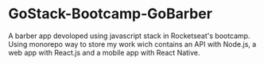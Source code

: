 # GoStack-Bootcamp-GoBarber
A barber app devoloped using javascript stack in Rocketseat's bootcamp.
Using monorepo way to store my work wich contains an API with Node.js, a web app with React.js and a mobile app with React Native.
